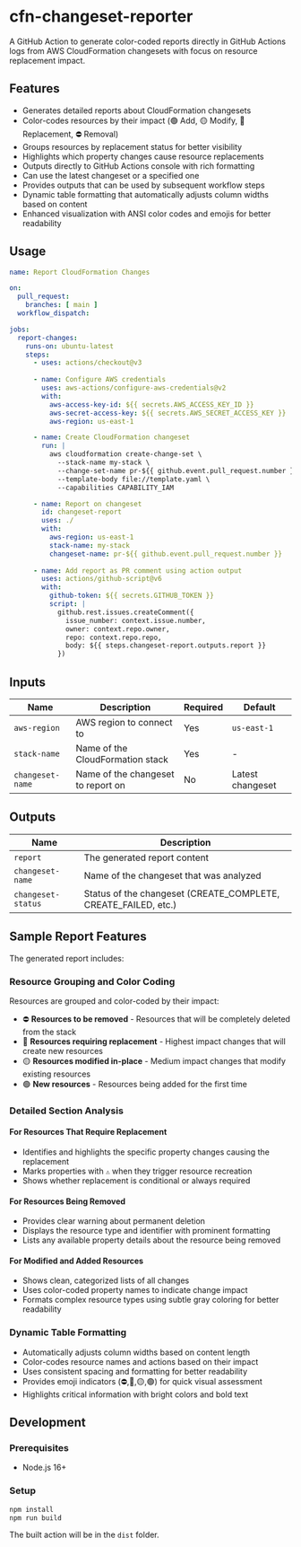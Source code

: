 # cfn-changeset-reporter

A GitHub Action to generate color-coded reports directly in GitHub Actions logs from AWS CloudFormation changesets with focus on resource replacement impact.

## Features

- Generates detailed reports about CloudFormation changesets
- Color-codes resources by their impact (🟢 Add, 🟡 Modify, 🔴 Replacement, ⛔ Removal)
- Groups resources by replacement status for better visibility
- Highlights which property changes cause resource replacements
- Outputs directly to GitHub Actions console with rich formatting
- Can use the latest changeset or a specified one
- Provides outputs that can be used by subsequent workflow steps
- Dynamic table formatting that automatically adjusts column widths based on content
- Enhanced visualization with ANSI color codes and emojis for better readability

## Usage

```yaml
name: Report CloudFormation Changes

on:
  pull_request:
    branches: [ main ]
  workflow_dispatch:

jobs:
  report-changes:
    runs-on: ubuntu-latest
    steps:
      - uses: actions/checkout@v3
      
      - name: Configure AWS credentials
        uses: aws-actions/configure-aws-credentials@v2
        with:
          aws-access-key-id: ${{ secrets.AWS_ACCESS_KEY_ID }}
          aws-secret-access-key: ${{ secrets.AWS_SECRET_ACCESS_KEY }}
          aws-region: us-east-1

      - name: Create CloudFormation changeset
        run: |
          aws cloudformation create-change-set \
            --stack-name my-stack \
            --change-set-name pr-${{ github.event.pull_request.number }} \
            --template-body file://template.yaml \
            --capabilities CAPABILITY_IAM

      - name: Report on changeset
        id: changeset-report
        uses: ./
        with:
          aws-region: us-east-1
          stack-name: my-stack
          changeset-name: pr-${{ github.event.pull_request.number }}
          
      - name: Add report as PR comment using action output
        uses: actions/github-script@v6
        with:
          github-token: ${{ secrets.GITHUB_TOKEN }}
          script: |
            github.rest.issues.createComment({
              issue_number: context.issue.number,
              owner: context.repo.owner,
              repo: context.repo.repo,
              body: ${{ steps.changeset-report.outputs.report }}
            })
```

## Inputs

| Name | Description | Required | Default |
|------|-------------|----------|---------|
| `aws-region` | AWS region to connect to | Yes | `us-east-1` |
| `stack-name` | Name of the CloudFormation stack | Yes | - |
| `changeset-name` | Name of the changeset to report on | No | Latest changeset |

## Outputs

| Name | Description |
|------|-------------|
| `report` | The generated report content |
| `changeset-name` | Name of the changeset that was analyzed |
| `changeset-status` | Status of the changeset (CREATE_COMPLETE, CREATE_FAILED, etc.) |

## Sample Report Features

The generated report includes:

### Resource Grouping and Color Coding

Resources are grouped and color-coded by their impact:

- ⛔ **Resources to be removed** - Resources that will be completely deleted from the stack
- 🔴 **Resources requiring replacement** - Highest impact changes that will create new resources
- 🟡 **Resources modified in-place** - Medium impact changes that modify existing resources
- 🟢 **New resources** - Resources being added for the first time

### Detailed Section Analysis

#### For Resources That Require Replacement

- Identifies and highlights the specific property changes causing the replacement
- Marks properties with `⚠️` when they trigger resource recreation
- Shows whether replacement is conditional or always required

#### For Resources Being Removed

- Provides clear warning about permanent deletion
- Displays the resource type and identifier with prominent formatting
- Lists any available property details about the resource being removed

#### For Modified and Added Resources

- Shows clean, categorized lists of all changes
- Uses color-coded property names to indicate change impact
- Formats complex resource types using subtle gray coloring for better readability

### Dynamic Table Formatting

- Automatically adjusts column widths based on content length
- Color-codes resource names and actions based on their impact
- Uses consistent spacing and formatting for better readability
- Provides emoji indicators (⛔,🔴,🟡,🟢) for quick visual assessment
- Highlights critical information with bright colors and bold text

## Development

### Prerequisites

- Node.js 16+

### Setup

```bash
npm install
npm run build
```

The built action will be in the `dist` folder.
